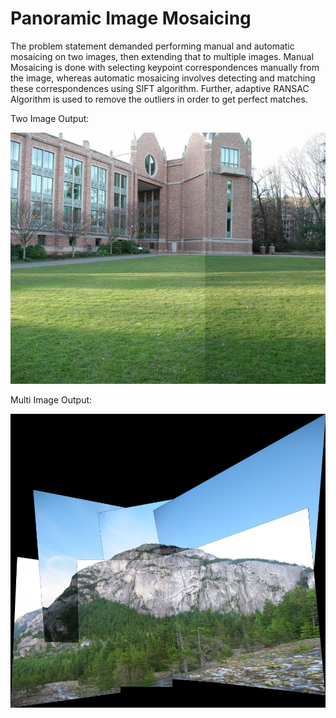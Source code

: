 # Panoramic Image Mosaicing

The problem statement demanded performing manual and automatic mosaicing on two images, then extending that to multiple images. Manual Mosaicing is done with selecting keypoint correspondences manually from the image, whereas automatic mosaicing involves detecting and matching these correspondences using SIFT algorithm. Further, adaptive RANSAC Algorithm is used to remove the outliers in order to get perfect matches.

Two Image Output:

![Two Image output](https://github.com/NiharGupte/ImageMosaic/blob/master/results/auto_cropped_norm_1_auto-ransac.jpg?raw=true)

Multi Image Output:

![Multi Image output](https://github.com/NiharGupte/ImageMosaic/blob/master/results/general_norm_0_auto-ransac.jpg?raw=true)


